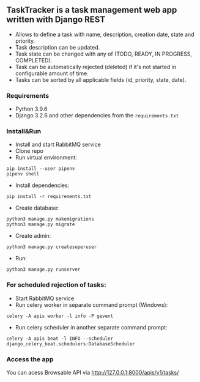 ## TaskTracker is a task management web app written with Django REST

- Allows to define a task with name, description, creation date, state and priority.
- Task description can be updated.
- Task state can be changed with any of (TODO, READY, IN PROGRESS, COMPLETED).
- Task can be automatically rejected (deleted) if it's not started in configurable amount of time.
- Tasks can be sorted by all applicable fields (id, priority, state, date).

### Requirements

- Python 3.9.6
- Django 3.2.6 and other dependencies from the `requirements.txt`

### Install&Run
- Install and start RabbitMQ service
- Clone repo
- Run virtual environment:
```
pip install --user pipenv
pipenv shell
```
- Install dependencies:
```
pip install -r requirements.txt
```
- Create database:
```
python3 manage.py makemigrations
python3 manage.py migrate
```
- Create admin:
```
python3 manage.py createsuperuser
```
- Run:
```
python3 manage.py runserver
```
### For scheduled rejection of tasks:
- Start RabbitMQ service
- Run celery worker in separate command prompt (Windows):
```
celery -A apis worker -l info -P gevent
```
- Run celery scheduler in another separate command prompt:
```
celery -A apis beat -l INFO --scheduler django_celery_beat.schedulers:DatabaseScheduler
```
### Access the app

You can acess Browsable API via http://127.0.0.1:8000/apis/v1/tasks/
